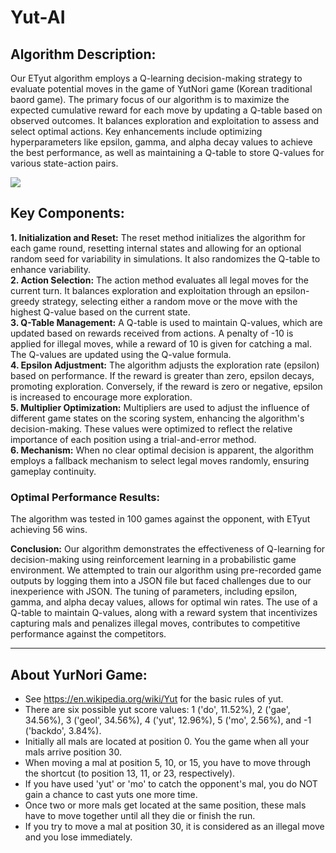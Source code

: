 # Yut-AI

## Algorithm Description:
Our ETyut algorithm employs a Q-learning decision-making strategy to evaluate potential moves in the game of YutNori game (Korean traditional baord game). The primary focus of our algorithm is to maximize the expected cumulative reward for each move by updating a Q-table based on observed outcomes. It balances exploration and exploitation to assess and select optimal actions. Key enhancements include optimizing hyperparameters like epsilon, gamma, and alpha decay values to achieve the best performance, as well as maintaining a Q-table to store Q-values for various state-action pairs.

![](bin/pic1.png|width=100)

## Key Components:
**1. Initialization and Reset:** The reset method initializes the algorithm for each game round, resetting internal states and allowing for an optional random seed for variability in simulations. It also randomizes the Q-table to enhance variability.  
**2. Action Selection:** The action method evaluates all legal moves for the current turn. It balances exploration and exploitation through an epsilon-greedy strategy, selecting either a random move or the move with the highest Q-value based on the current state.  
**3. Q-Table Management:** A Q-table is used to maintain Q-values, which are updated based on rewards received from actions. A penalty of -10 is applied for illegal moves, while a reward of 10 is given for catching a mal. The Q-values are updated using the Q-value formula.  
**4. Epsilon Adjustment:** The algorithm adjusts the exploration rate (epsilon) based on performance. If the reward is greater than zero, epsilon decays, promoting exploration. Conversely, if the reward is zero or negative, epsilon is increased to encourage more exploration.  
**5. Multiplier Optimization:** Multipliers are used to adjust the influence of different game states on the scoring system, enhancing the algorithm's decision-making. These values were optimized to reflect the relative importance of each position using a trial-and-error method.  
**6. Mechanism:** When no clear optimal decision is apparent, the algorithm employs a fallback mechanism to select legal moves randomly, ensuring gameplay continuity.


### Optimal Performance Results: 
The algorithm was tested in 100 games against the opponent, with ETyut achieving 56 wins.

**Conclusion:** Our algorithm demonstrates the effectiveness of Q-learning for decision-making using reinforcement learning in a probabilistic game environment. We attempted to train our algorithm using pre-recorded game outputs by logging them into a JSON file but faced challenges due to our inexperience with JSON. The tuning of parameters, including epsilon, gamma, and alpha decay values, allows for optimal win rates. The use of a Q-table to maintain Q-values, along with a reward system that incentivizes capturing mals and penalizes illegal moves, contributes to competitive performance
against the competitors.

***

## About YurNori Game:
* See https://en.wikipedia.org/wiki/Yut for the basic rules of yut.
* There are six possible yut score values: 1 ('do', 11.52%), 2 ('gae', 34.56%), 3 ('geol', 34.56%), 4 ('yut', 12.96%), 5 ('mo', 2.56%), and -1 ('backdo', 3.84%).
* Initially all mals are located at position 0. You the game when all your mals arrive position 30.
* When moving a mal at position 5, 10, or 15, you have to move through the shortcut (to position 13, 11, or 23, respectively).
* If you have used 'yut' or 'mo' to catch the opponent's mal, you do NOT gain a chance to cast yuts one more time.
* Once two or more mals get located at the same position, these mals have to move together until all they die or finish the run.
* If you try to move a mal at position 30, it is considered as an illegal move and you lose immediately.
